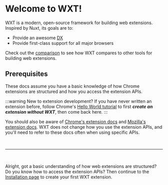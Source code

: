 # Welcome to WXT!

WXT is a modern, open-source framework for building web extensions. Inspired by Nuxt, its goals are to:

- Provide an awesome [DX](https://about.gitlab.com/topics/devops/what-is-developer-experience/)
- Provide first-class support for all major browsers

Check out the [comparison](/guide/resources/compare) to see how WXT compares to other tools for building web extensions.

## Prerequisites

These docs assume you have a basic knowledge of how Chrome extensions are structured and how you access the extension APIs.

:::warning New to extension development?
If you have never written an extension before, follow Chrome's [Hello World tutorial](https://developer.chrome.com/docs/extensions/get-started/tutorial/hello-world) to first **_create an extension without WXT_**, then come back here.
:::

You should also be aware of [Chrome's extension docs](https://developer.chrome.com/docs/extensions) and [Mozilla's extension docs](https://developer.mozilla.org/en-US/docs/Mozilla/Add-ons/WebExtensions). WXT does not change how you use the extension APIs, and you'll need to refer to these docs often when using specific APIs.

<br/>

---

<br/>

Alright, got a basic understanding of how web extensions are structured? Do you know how to access the extension APIs? Then continue to the [Installation page](/guide/installation) to create your first WXT extension.
